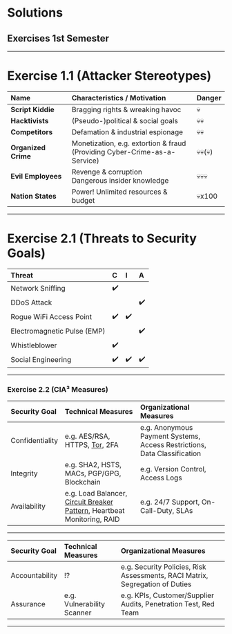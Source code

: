 <!-- $theme: gaia -->

<!-- $size: 16:9 -->

<!-- page_number: true -->

<!-- footer: Copyright (c) by Bjoern Kimminich | Licensed under CC-BY-SA 4.0 -->

# Solutions

## Exercises 1st Semester

---

# Exercise 1.1 (Attacker Stereotypes)

| Name                | Characteristics / Motivation                                                 | Danger                  |
|:--------------------|:-----------------------------------------------------------------------------|:------------------------|
| **Script Kiddie**   | Bragging rights & wreaking havoc                                             | :skull:                 |
| **Hacktivists**     | (Pseudo-)political & social goals                                            | :skull::skull:          |
| **Competitors**     | Defamation & industrial espionage                                            | :skull::skull:          |
| **Organized Crime** | Monetization, e.g. extortion & fraud<br>(Providing Cyber-Crime-as-a-Service) | :skull::skull:(:skull:) |
| **Evil Employees**  | Revenge & corruption<br>Dangerous insider knowledge                          | :skull::skull::skull:   |
| **Nation States**   | Power! Unlimited resources & budget                                          | :skull:x100             |

---

# Exercise 2.1 (Threats to Security Goals)

| Threat                      | C                  | I                  | A                  |
|:----------------------------|:-------------------|:-------------------|:-------------------|
| Network Sniffing            | :heavy_check_mark: |                    |                    |
| DDoS Attack                 |                    |                    | :heavy_check_mark: |
| Rogue WiFi Access Point     | :heavy_check_mark: | :heavy_check_mark: |                    |
| Electromagnetic Pulse (EMP) |                    |                    | :heavy_check_mark: |
| Whistleblower               | :heavy_check_mark: |                    |                    |
| Social Engineering          | :heavy_check_mark: | :heavy_check_mark: | :heavy_check_mark: |

---

### Exercise 2.2 (CIA³ Measures)

| Security Goal   | Technical Measures                                                                                                            | Organizational Measures                                                  |
|:----------------|:------------------------------------------------------------------------------------------------------------------------------|:-------------------------------------------------------------------------|
| Confidentiality | e.g. AES/RSA, HTTPS, [Tor](https://www.torproject.org/), 2FA                                                                  | e.g. Anonymous Payment Systems, Access Restrictions, Data Classification |
| Integrity       | e.g. SHA2, HSTS, MACs, PGP/GPG, Blockchain                                                                                    | e.g. Version Control, Access Logs                                        |
| Availability    | e.g. Load Balancer, [Circuit Breaker Pattern](https://martinfowler.com/bliki/CircuitBreaker.html), Heartbeat Monitoring, RAID | e.g. 24/7 Support, On-Call-Duty, SLAs                                    |

---

| Security Goal  | Technical Measures         | Organizational Measures                                                      |
|:---------------|:---------------------------|:-----------------------------------------------------------------------------|
| Accountability | :interrobang:              | e.g. Security Policies, Risk Assessments, RACI Matrix, Segregation of Duties |
| Assurance      | e.g. Vulnerability Scanner | e.g. KPIs, Customer/Supplier Audits, Penetration Test, Red Team              |

---

